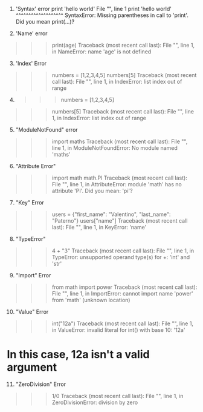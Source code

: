1) 'Syntax' error
print 'hello world'
  File "<stdin>", line 1
    print 'hello world'
    ^^^^^^^^^^^^^^^^^^^
SyntaxError: Missing parentheses in call to 'print'. Did you mean print(...)?

2) 'Name' error
>>> print(age)
Traceback (most recent call last):
  File "<stdin>", line 1, in <module>
NameError: name 'age' is not defined

3) 'Index' Error
>>> numbers = [1,2,3,4,5]
>>> numbers[5]
Traceback (most recent call last):
  File "<stdin>", line 1, in <module>
IndexError: list index out of range

4) >>> numbers = [1,2,3,4,5]
>>> numbers[5]
Traceback (most recent call last):
  File "<stdin>", line 1, in <module>
IndexError: list index out of range

5) "ModuleNotFound" error
>>> import maths
Traceback (most recent call last):
  File "<stdin>", line 1, in <module>
ModuleNotFoundError: No module named 'maths'
>>>

6) "Attribute Error"
>>> import math
>>> math.PI
Traceback (most recent call last):
  File "<stdin>", line 1, in <module>
AttributeError: module 'math' has no attribute 'PI'. Did you mean: 'pi'?

7) "Key" Error
>>> users = {"first_name": "Valentino", "last_name": "Paterno"}
>>> users["name"]
Traceback (most recent call last):
  File "<stdin>", line 1, in <module>
KeyError: 'name'

8) "TypeError"
>>> 4 + "3"
Traceback (most recent call last):
  File "<stdin>", line 1, in <module>
TypeError: unsupported operand type(s) for +: 'int' and 'str'

9) "Import" Error
>>> from math import power
Traceback (most recent call last):
  File "<stdin>", line 1, in <module>
ImportError: cannot import name 'power' from 'math' (unknown location)

10) "Value" Error
>>> int("12a")
Traceback (most recent call last):
  File "<stdin>", line 1, in <module>
ValueError: invalid literal for int() with base 10: '12a'
# In this case, 12a isn't a valid argument

11) "ZeroDivision" Error
>>> 1/0
Traceback (most recent call last):
  File "<stdin>", line 1, in <module>
ZeroDivisionError: division by zero

